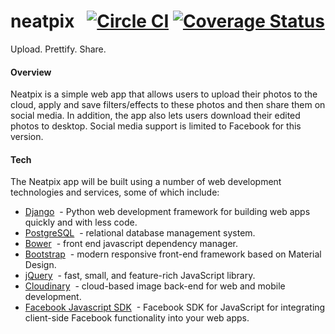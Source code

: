 # neatpix &nbsp;&nbsp;[![Circle CI](https://circleci.com/gh/andela-uawili/photo-editing-application/tree/develop.svg?style=svg)](https://circleci.com/gh/andela-uawili/photo-editing-application/tree/develop) [![Coverage Status](https://coveralls.io/repos/andela-uawili/photo-editing-application/badge.svg?branch=develop&service=github)](https://coveralls.io/github/andela-uawili/photo-editing-application?branch=develop)
Upload. Prettify. Share.


#### Overview
Neatpix is a simple web app that allows users to upload their photos to the cloud, apply and save filters/effects to these photos and then share them on social media. In addition, the app also lets users download their edited photos to desktop. Social media support is limited to Facebook for this version.


#### Tech
The Neatpix app will be built using a number of web development technologies and services, some of which include:
+ [Django](https://www.djangoproject.com/) &nbsp;- Python web development framework for building web apps quickly and with less code.
+ [PostgreSQL](http://www.postgresql.org/) &nbsp;- relational database management system.
+ [Bower](http://bower.io/) &nbsp;- front end javascript dependency manager.
+ [Bootstrap](http://getbootstrap.com/) &nbsp;- modern responsive front-end framework based on Material Design.
+ [jQuery](http://jquery.com/) &nbsp;- fast, small, and feature-rich JavaScript library.
+ [Cloudinary](http://cloudinary.com/) &nbsp;- cloud-based image back-end for web and mobile development.
+ [Facebook Javascript SDK](https://developers.facebook.com/docs/javascript) &nbsp;- Facebook SDK for JavaScript for integrating client-side Facebook functionality into your web apps.